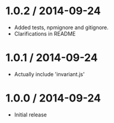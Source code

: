 1.0.2 / 2014-09-24
==================

  * Added tests, npmignore and gitignore.
  * Clarifications in README

1.0.1 / 2014-09-24
==================

  * Actually include 'invariant.js'

1.0.0 / 2014-09-24
==================

  * Initial release
